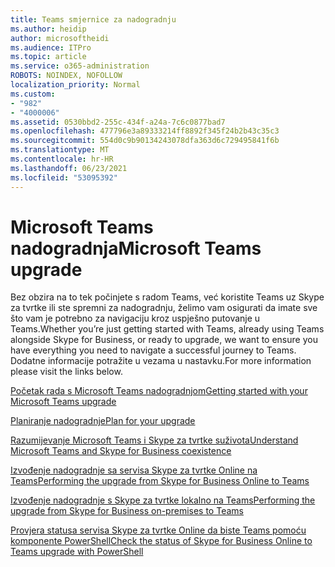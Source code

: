 ```yaml
---
title: Teams smjernice za nadogradnju
ms.author: heidip
author: microsoftheidi
ms.audience: ITPro
ms.topic: article
ms.service: o365-administration
ROBOTS: NOINDEX, NOFOLLOW
localization_priority: Normal
ms.custom:
- "982"
- "4000006"
ms.assetid: 0530bbd2-255c-434f-a24a-7c6c0877bad7
ms.openlocfilehash: 477796e3a89333214ff8892f345f24b2b43c35c3
ms.sourcegitcommit: 554d0c9b90134243078dfa363d6c729495841f6b
ms.translationtype: MT
ms.contentlocale: hr-HR
ms.lasthandoff: 06/23/2021
ms.locfileid: "53095392"
---
```

# <a name="microsoft-teams-upgrade"></a><span data-ttu-id="c1783-102">Microsoft Teams nadogradnja</span><span class="sxs-lookup"><span data-stu-id="c1783-102">Microsoft Teams upgrade</span></span>

<span data-ttu-id="c1783-103">Bez obzira na to tek počinjete s radom Teams, već koristite Teams uz Skype za tvrtke ili ste spremni za nadogradnju, želimo vam osigurati da imate sve što vam je potrebno za navigaciju kroz uspješno putovanje u Teams.</span><span class="sxs-lookup"><span data-stu-id="c1783-103">Whether you’re just getting started with Teams, already using Teams alongside Skype for Business, or ready to upgrade, we want to ensure you have everything you need to navigate a successful journey to Teams.</span></span> <span data-ttu-id="c1783-104">Dodatne informacije potražite u vezama u nastavku.</span><span class="sxs-lookup"><span data-stu-id="c1783-104">For more information please visit the links below.</span></span>

[<span data-ttu-id="c1783-105">Početak rada s Microsoft Teams nadogradnjom</span><span class="sxs-lookup"><span data-stu-id="c1783-105">Getting started with your Microsoft Teams upgrade</span></span>](/MicrosoftTeams/upgrade-start-here)

[<span data-ttu-id="c1783-106">Planiranje nadogradnje</span><span class="sxs-lookup"><span data-stu-id="c1783-106">Plan for your upgrade</span></span>](/MicrosoftTeams/upgrade-plan-journey)

[<span data-ttu-id="c1783-107">Razumijevanje Microsoft Teams i Skype za tvrtke suživota</span><span class="sxs-lookup"><span data-stu-id="c1783-107">Understand Microsoft Teams and Skype for Business coexistence</span></span>](/MicrosoftTeams/teams-and-skypeforbusiness-coexistence-and-interoperability)

[<span data-ttu-id="c1783-108">Izvođenje nadogradnje sa servisa Skype za tvrtke Online na Teams</span><span class="sxs-lookup"><span data-stu-id="c1783-108">Performing the upgrade from Skype for Business Online to Teams</span></span>](/MicrosoftTeams/upgrade-to-teams-execute-skypeforbusinessonline)

[<span data-ttu-id="c1783-109">Izvođenje nadogradnje s Skype za tvrtke lokalno na Teams</span><span class="sxs-lookup"><span data-stu-id="c1783-109">Performing the upgrade from Skype for Business on-premises to Teams</span></span>](/MicrosoftTeams/upgrade-to-teams-execute-skypeforbusinesshybridonprem)
 
[<span data-ttu-id="c1783-110">Provjera statusa servisa Skype za tvrtke Online da biste Teams pomoću komponente PowerShell</span><span class="sxs-lookup"><span data-stu-id="c1783-110">Check the status of Skype for Business Online to Teams upgrade with PowerShell</span></span>](/powershell/module/skype/get-csteamsupgradestatus?view=skype-ps)